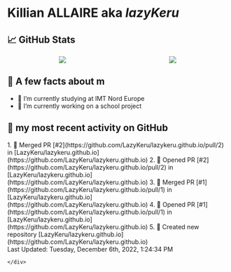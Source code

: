 <body>
    <div class="header">
        <h1><b>Killian ALLAIRE</b> aka <i>lazyKeru</i></h1>
    </div>
    <div class="body">
        <div>
            <h2>📈 GitHub Stats</h2>
            <div style="display: flex; align-items: flex-start; justify-content:space-around;">
                <img src="https://github-readme-stats.vercel.app/api?username=LazyKeru&theme=graywhite&show_icons=true" />
                <img src="https://github-readme-stats.vercel.app/api/top-langs/?username=LazyKeru" />
            </div>
        </div>
        <div>
            <h2>📣 A few facts about m</h2>
            <ul>
                <li>🌱 I’m currently studying at IMT Nord Europe</li>
                <li>🔭 I’m currently working on a school project</li>
            </ul>
        </div>
        <div>
            <h2>🌱 my most recent activity on GitHub</h2>
            <div>
                <!--RECENT_ACTIVITY:start-->
1. 🎉 Merged PR [#2](https://github.com/LazyKeru/lazykeru.github.io/pull/2) in [LazyKeru/lazykeru.github.io](https://github.com/LazyKeru/lazykeru.github.io)
2. 💪 Opened PR [#2](https://github.com/LazyKeru/lazykeru.github.io/pull/2) in [LazyKeru/lazykeru.github.io](https://github.com/LazyKeru/lazykeru.github.io)
3. 🎉 Merged PR [#1](https://github.com/LazyKeru/lazykeru.github.io/pull/1) in [LazyKeru/lazykeru.github.io](https://github.com/LazyKeru/lazykeru.github.io)
4. 💪 Opened PR [#1](https://github.com/LazyKeru/lazykeru.github.io/pull/1) in [LazyKeru/lazykeru.github.io](https://github.com/LazyKeru/lazykeru.github.io)
5. 📔 Created new repository [LazyKeru/lazykeru.github.io](https://github.com/LazyKeru/lazykeru.github.io)
                <!--RECENT_ACTIVITY:end-->
            </div>
            <div>
                <!--RECENT_ACTIVITY:last_update-->
Last Updated: Tuesday, December 6th, 2022, 1:24:34 PM
                <!--RECENT_ACTIVITY:last_update_end-->
            </div>
        </div>
    </div>
    <div class="footer">

    </div>
</body>

<!--
**LazyKeru/LazyKeru** is a ✨ _special_ ✨ repository because its `README.md` (this file) appears on your GitHub profile.

Here are some ideas to get you started:

- 🔭 I’m currently working on ...
- 🌱 I’m currently learning ...
- 👯 I’m looking to collaborate on ...
- 🤔 I’m looking for help with ...
- 💬 Ask me about ...
- 📫 How to reach me: ...
- 😄 Pronouns: ...
- ⚡ Fun fact: ...
-->